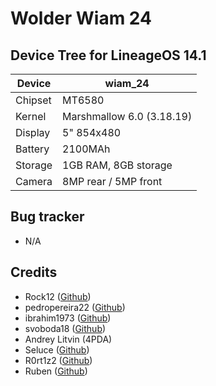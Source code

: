 Wolder Wiam 24
==============
Device Tree for LineageOS 14.1
------------------

| Device | wiam_24 |
| ------ | ------ |
| Chipset | MT6580 |
| Kernel |  Marshmallow 6.0 (3.18.19) |
| Display | 5" 854x480 |
| Battery | 2100MAh |
| Storage |1GB RAM, 8GB storage |
| Camera | 8MP rear / 5MP front |

Bug	tracker
---------------
- N/A

Credits
---------------
* Rock12 ([Github](https://github.com/rock12))
* pedropereira22 ([Github](https://github.com/pedropereira22))
* ibrahim1973 ([Github](https://github.com/ibrahim1973))
* svoboda18 ([Github](https://github.com/svoboda18))
* Andrey Litvin (4PDA)
* Seluce ([Github](https://github.com/seluce))
* R0rt1z2 ([Github](https://github.com/R0rt1z2))
* Ruben ([Github](https://github.com/Ruben1863))
